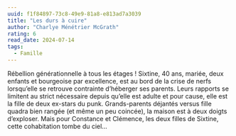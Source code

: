 ```yaml
---
uuid: f1f84897-73c8-49e9-81a8-e813ad7a3039
title: "Les durs à cuire"
author: "Charlye Ménétrier McGrath"
rating: 6
read_date: 2024-07-14
tags:
  - Famille
---
```


Rébellion générationnelle à tous les étages !
Sixtine, 40 ans, mariée, deux enfants et bourgeoise par excellence, est au bord de la crise de nerfs lorsqu’elle se retrouve contrainte d’héberger ses parents. Leurs rapports se limitent au strict nécessaire depuis qu’elle est adulte et pour cause, elle est la fille de deux ex-stars du punk. Grands-parents déjantés versus fille quadra bien rangée (et même un peu coincée), la maison est à deux doigts d’exploser. Mais pour Constance et Clémence, les deux filles de Sixtine, cette cohabitation tombe du ciel…